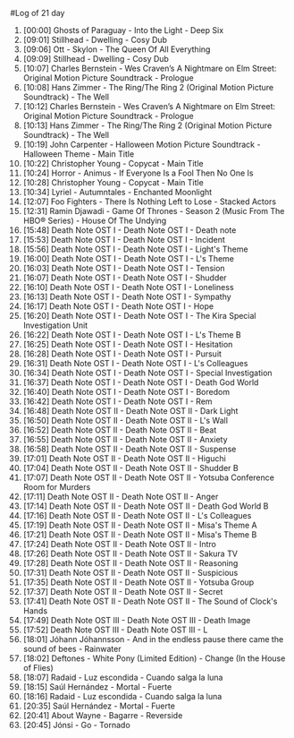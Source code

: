 #Log of 21 day

1. [00:00] Ghosts of Paraguay - Into the Light - Deep Six
1. [09:01] Stillhead - Dwelling - Cosy Dub
1. [09:06] Ott - Skylon - The Queen Of All Everything
1. [09:09] Stillhead - Dwelling - Cosy Dub
1. [10:07] Charles Bernstein - Wes Craven’s A Nightmare on Elm Street: Original Motion Picture Soundtrack - Prologue
1. [10:08] Hans Zimmer - The Ring/The Ring 2 (Original Motion Picture Soundtrack) - The Well
1. [10:12] Charles Bernstein - Wes Craven’s A Nightmare on Elm Street: Original Motion Picture Soundtrack - Prologue
1. [10:13] Hans Zimmer - The Ring/The Ring 2 (Original Motion Picture Soundtrack) - The Well
1. [10:19] John Carpenter - Halloween Motion Picture Soundtrack - Halloween Theme - Main Title
1. [10:22] Christopher Young - Copycat - Main Title
1. [10:24] Horror - Animus - If Everyone Is a Fool Then No One Is
1. [10:28] Christopher Young - Copycat - Main Title
1. [10:34] Lyriel - Autumntales - Enchanted Moonlight
1. [12:07] Foo Fighters - There Is Nothing Left to Lose - Stacked Actors
1. [12:31] Ramin Djawadi - Game Of Thrones - Season 2 (Music From The HBO® Series) - House Of The Undying
1. [15:48] Death Note OST I - Death Note OST I - Death note
1. [15:53] Death Note OST I - Death Note OST I - Incident
1. [15:56] Death Note OST I - Death Note OST I - Light's Theme
1. [16:00] Death Note OST I - Death Note OST I - L's Theme
1. [16:03] Death Note OST I - Death Note OST I - Tension
1. [16:07] Death Note OST I - Death Note OST I - Shudder
1. [16:10] Death Note OST I - Death Note OST I - Loneliness
1. [16:13] Death Note OST I - Death Note OST I - Sympathy
1. [16:17] Death Note OST I - Death Note OST I - Hope
1. [16:20] Death Note OST I - Death Note OST I - The Kira Special Investigation Unit
1. [16:22] Death Note OST I - Death Note OST I - L's Theme B
1. [16:25] Death Note OST I - Death Note OST I - Hesitation
1. [16:28] Death Note OST I - Death Note OST I - Pursuit
1. [16:31] Death Note OST I - Death Note OST I - L's Colleagues
1. [16:34] Death Note OST I - Death Note OST I - Special Investigation
1. [16:37] Death Note OST I - Death Note OST I - Death God World
1. [16:40] Death Note OST I - Death Note OST I - Boredom
1. [16:42] Death Note OST I - Death Note OST I - Rem
1. [16:48] Death Note OST II - Death Note OST II - Dark Light
1. [16:50] Death Note OST II - Death Note OST II - L's Wall
1. [16:52] Death Note OST II - Death Note OST II - Beat
1. [16:55] Death Note OST II - Death Note OST II - Anxiety
1. [16:58] Death Note OST II - Death Note OST II - Suspense
1. [17:01] Death Note OST II - Death Note OST II - Higuchi
1. [17:04] Death Note OST II - Death Note OST II - Shudder B
1. [17:07] Death Note OST II - Death Note OST II - Yotsuba Conference Room for Murders
1. [17:11] Death Note OST II - Death Note OST II - Anger
1. [17:14] Death Note OST II - Death Note OST II - Death God World B
1. [17:16] Death Note OST II - Death Note OST II - L's Colleagues
1. [17:19] Death Note OST II - Death Note OST II - Misa's Theme A
1. [17:21] Death Note OST II - Death Note OST II - Misa's Theme B
1. [17:24] Death Note OST II - Death Note OST II - Intro
1. [17:26] Death Note OST II - Death Note OST II - Sakura TV
1. [17:28] Death Note OST II - Death Note OST II - Reasoning
1. [17:31] Death Note OST II - Death Note OST II - Suspicious
1. [17:35] Death Note OST II - Death Note OST II - Yotsuba Group
1. [17:37] Death Note OST II - Death Note OST II - Secret
1. [17:41] Death Note OST II - Death Note OST II - The Sound of Clock's Hands
1. [17:49] Death Note OST III - Death Note OST III - Death Image
1. [17:52] Death Note OST III - Death Note OST III - L
1. [18:01] Jóhann Jóhannsson - And in the endless pause there came the sound of bees - Rainwater
1. [18:02] Deftones - White Pony (Limited Edition) - Change (In the House of Flies)
1. [18:07] Radaid - Luz escondida - Cuando salga la luna
1. [18:15] Saúl Hernández - Mortal - Fuerte
1. [18:16] Radaid - Luz escondida - Cuando salga la luna
1. [20:35] Saúl Hernández - Mortal - Fuerte
1. [20:41] About Wayne - Bagarre - Reverside
1. [20:45] Jónsi - Go - Tornado
